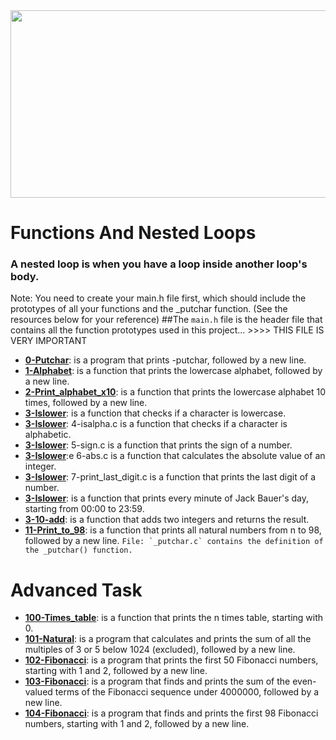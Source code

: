 <img src="https://github.com/Nureex/Files/blob/master/Photos/Loops.gif" width="550" height="300">

# Functions And Nested Loops
### A nested loop is when you have a loop inside another loop's body.

Note: You need to create your main.h file first, which should include the prototypes of all your functions and the _putchar function. (See the resources below for your reference)
##The `main.h` file is the header file that contains all the function prototypes used in this project... >>>> THIS FILE IS VERY IMPORTANT
- [**0-Putchar**](0-putchar.c):  is a program that prints -putchar, followed by a new line.
- [**1-Alphabet**](1-alphabet.c):  is a function that prints the lowercase alphabet, followed by a new line.
- [**2-Print_alphabet_x10**](2-print_alphabet_x10.c):  is a function that prints the lowercase alphabet 10 times, followed by a new line.
- [**3-Islower**](3-islower.c): is a function that checks if a character is lowercase.
- [**3-Islower**](3-islower.c): 4-isalpha.c is a function that checks if a character is alphabetic.
- [**3-Islower**](3-islower.c): 5-sign.c is a function that prints the sign of a number.
- [**3-Islower**](3-islower.c):e 6-abs.c is a function that calculates the absolute value of an integer.
- [**3-Islower**](3-islower.c): 7-print_last_digit.c is a function that prints the last digit of a number.
- [**3-Islower**](8-24_hours.c):  is a function that prints every minute of Jack Bauer's day, starting from 00:00 to 23:59.
- [**3-10-add**](10-add.c):  is a function that adds two integers and returns the result.
- [**11-Print_to_98**](11-print_to_98.c):  is a function that prints all natural numbers from n to 98, followed by a new line.
```File: `_putchar.c` contains the definition of the _putchar() function.```
# Advanced Task
- [**100-Times_table**](100-times_table.c):  is a function that prints the n times table, starting with 0.
- [**101-Natural**](101-natural.c):  is a program that calculates and prints the sum of all the multiples of 3 or 5 below 1024 (excluded), followed by a new line.
- [**102-Fibonacci**](102-fibonacci.c):  is a program that prints the first 50 Fibonacci numbers, starting with 1 and 2, followed by a new line.
- [**103-Fibonacci**](103-fibonacci.c):  is a program that finds and prints the sum of the even-valued terms of the Fibonacci sequence under 4000000, followed by a new line.
- [**104-Fibonacci**](104-fibonacci.c):  is a program that finds and prints the first 98 Fibonacci numbers, starting with 1 and 2, followed by a new line.
